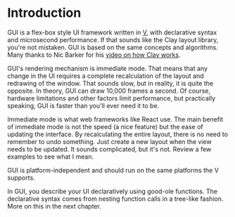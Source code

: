 # Introduction

GUI is a flex-box style UI framework written in [V](https://vlang.io),
with declarative syntax and microsecond performance. If that sounds like
the Clay layout library, you\'re not mistaken. GUI is based on the same
concepts and algorithms. Many thanks to Nic Barker for his [video on how
Clay
works](https://www.youtube.com/watch?v=by9lQvpvMIc&t=2371s&pp=ygUNY2xheSBsYXlvdXQgYw%3D%3D).

GUI\'s rendering mechanism is immediate mode. That means that any change
in the UI requires a complete recalculation of the layout and redrawing
of the window. That sounds slow, but in reality, it is quite the
opposite. In theory, GUI can draw 10,000 frames a second. Of course,
hardware limitations and other factors limit performance, but
practically speaking, GUI is faster than you\'ll ever need it to be.

Immediate mode is what web frameworks like React use. The main benefit
of immediate mode is not the speed (a nice feature) but the ease of
updating the interface. By recalculating the entire layout, there is no
need to remember to undo something. Just create a new layout when the
view needs to be updated. It sounds complicated, but it\'s not. Review a
few examples to see what I mean.

GUI is platform-independent and should run on the same platforms the V
supports.

In GUI, you describe your UI declaratively using good-ole functions. The
declarative syntax comes from nesting function calls in a tree-like
fashion. More on this in the next chapter.
